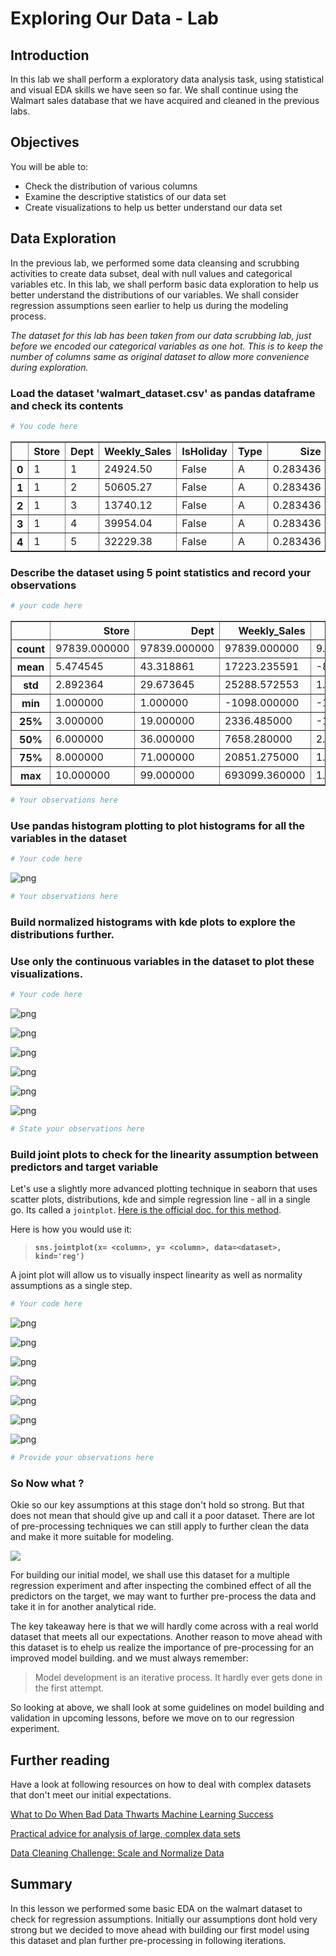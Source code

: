 
# Exploring Our Data - Lab

## Introduction 

In this lab we shall perform a exploratory data analysis task, using statistical and visual EDA skills we have seen so far. We shall continue using the Walmart sales database that we have acquired and cleaned in the previous labs. 

## Objectives
You will be able to:

* Check the distribution of various columns
* Examine the descriptive statistics of our data set
* Create visualizations to help us better understand our data set

## Data Exploration

In the previous lab, we performed some data cleansing and scrubbing activities to create data subset, deal with null values and categorical variables etc. In this lab, we shall perform basic data exploration to help us better understand the distributions of our variables. We shall consider regression assumptions seen earlier to help us during the modeling process. 

*The dataset for this lab has been taken from our data scrubbing lab, just before we encoded our categorical variables as one hot. This is to keep the number of columns same as original dataset to allow more convenience during exploration.* 

### Load the dataset 'walmart_dataset.csv' as pandas dataframe and check its contents 


```python
# You code here 
```




<div>
<style scoped>
    .dataframe tbody tr th:only-of-type {
        vertical-align: middle;
    }

    .dataframe tbody tr th {
        vertical-align: top;
    }

    .dataframe thead th {
        text-align: right;
    }
</style>
<table border="1" class="dataframe">
  <thead>
    <tr style="text-align: right;">
      <th></th>
      <th>Store</th>
      <th>Dept</th>
      <th>Weekly_Sales</th>
      <th>IsHoliday</th>
      <th>Type</th>
      <th>Size</th>
      <th>Temperature</th>
      <th>Fuel_Price</th>
      <th>CPI</th>
      <th>Unemployment</th>
      <th>binned_markdown_1</th>
      <th>binned_markdown_2</th>
      <th>binned_markdown_3</th>
      <th>binned_markdown_4</th>
      <th>binned_markdown_5</th>
    </tr>
  </thead>
  <tbody>
    <tr>
      <th>0</th>
      <td>1</td>
      <td>1</td>
      <td>24924.50</td>
      <td>False</td>
      <td>A</td>
      <td>0.283436</td>
      <td>-1.301205</td>
      <td>-1.56024</td>
      <td>0.40349</td>
      <td>0.913194</td>
      <td>NaN</td>
      <td>NaN</td>
      <td>NaN</td>
      <td>NaN</td>
      <td>NaN</td>
    </tr>
    <tr>
      <th>1</th>
      <td>1</td>
      <td>2</td>
      <td>50605.27</td>
      <td>False</td>
      <td>A</td>
      <td>0.283436</td>
      <td>-1.301205</td>
      <td>-1.56024</td>
      <td>0.40349</td>
      <td>0.913194</td>
      <td>NaN</td>
      <td>NaN</td>
      <td>NaN</td>
      <td>NaN</td>
      <td>NaN</td>
    </tr>
    <tr>
      <th>2</th>
      <td>1</td>
      <td>3</td>
      <td>13740.12</td>
      <td>False</td>
      <td>A</td>
      <td>0.283436</td>
      <td>-1.301205</td>
      <td>-1.56024</td>
      <td>0.40349</td>
      <td>0.913194</td>
      <td>NaN</td>
      <td>NaN</td>
      <td>NaN</td>
      <td>NaN</td>
      <td>NaN</td>
    </tr>
    <tr>
      <th>3</th>
      <td>1</td>
      <td>4</td>
      <td>39954.04</td>
      <td>False</td>
      <td>A</td>
      <td>0.283436</td>
      <td>-1.301205</td>
      <td>-1.56024</td>
      <td>0.40349</td>
      <td>0.913194</td>
      <td>NaN</td>
      <td>NaN</td>
      <td>NaN</td>
      <td>NaN</td>
      <td>NaN</td>
    </tr>
    <tr>
      <th>4</th>
      <td>1</td>
      <td>5</td>
      <td>32229.38</td>
      <td>False</td>
      <td>A</td>
      <td>0.283436</td>
      <td>-1.301205</td>
      <td>-1.56024</td>
      <td>0.40349</td>
      <td>0.913194</td>
      <td>NaN</td>
      <td>NaN</td>
      <td>NaN</td>
      <td>NaN</td>
      <td>NaN</td>
    </tr>
  </tbody>
</table>
</div>



### Describe the dataset using 5 point statistics and record your observations


```python
# your code here 
```




<div>
<style scoped>
    .dataframe tbody tr th:only-of-type {
        vertical-align: middle;
    }

    .dataframe tbody tr th {
        vertical-align: top;
    }

    .dataframe thead th {
        text-align: right;
    }
</style>
<table border="1" class="dataframe">
  <thead>
    <tr style="text-align: right;">
      <th></th>
      <th>Store</th>
      <th>Dept</th>
      <th>Weekly_Sales</th>
      <th>Size</th>
      <th>Temperature</th>
      <th>Fuel_Price</th>
      <th>CPI</th>
      <th>Unemployment</th>
    </tr>
  </thead>
  <tbody>
    <tr>
      <th>count</th>
      <td>97839.000000</td>
      <td>97839.000000</td>
      <td>97839.000000</td>
      <td>9.783900e+04</td>
      <td>9.783900e+04</td>
      <td>9.783900e+04</td>
      <td>9.783900e+04</td>
      <td>9.783900e+04</td>
    </tr>
    <tr>
      <th>mean</th>
      <td>5.474545</td>
      <td>43.318861</td>
      <td>17223.235591</td>
      <td>-8.044340e-14</td>
      <td>2.339480e-13</td>
      <td>4.784098e-13</td>
      <td>-9.181116e-15</td>
      <td>1.795967e-12</td>
    </tr>
    <tr>
      <th>std</th>
      <td>2.892364</td>
      <td>29.673645</td>
      <td>25288.572553</td>
      <td>1.000000e+00</td>
      <td>1.000000e+00</td>
      <td>1.000000e+00</td>
      <td>1.000000e+00</td>
      <td>1.000000e+00</td>
    </tr>
    <tr>
      <th>min</th>
      <td>1.000000</td>
      <td>1.000000</td>
      <td>-1098.000000</td>
      <td>-1.611999e+00</td>
      <td>-3.843452e+00</td>
      <td>-1.691961e+00</td>
      <td>-1.958762e+00</td>
      <td>-2.776898e+00</td>
    </tr>
    <tr>
      <th>25%</th>
      <td>3.000000</td>
      <td>19.000000</td>
      <td>2336.485000</td>
      <td>-1.028620e+00</td>
      <td>-7.087592e-01</td>
      <td>-1.053793e+00</td>
      <td>-1.266966e-01</td>
      <td>-6.503157e-01</td>
    </tr>
    <tr>
      <th>50%</th>
      <td>6.000000</td>
      <td>36.000000</td>
      <td>7658.280000</td>
      <td>2.834360e-01</td>
      <td>1.340726e-01</td>
      <td>1.180741e-01</td>
      <td>4.995210e-01</td>
      <td>-4.621274e-02</td>
    </tr>
    <tr>
      <th>75%</th>
      <td>8.000000</td>
      <td>71.000000</td>
      <td>20851.275000</td>
      <td>1.113495e+00</td>
      <td>8.680410e-01</td>
      <td>8.243739e-01</td>
      <td>6.346144e-01</td>
      <td>7.089160e-01</td>
    </tr>
    <tr>
      <th>max</th>
      <td>10.000000</td>
      <td>99.000000</td>
      <td>693099.360000</td>
      <td>1.171380e+00</td>
      <td>1.738375e+00</td>
      <td>2.745691e+00</td>
      <td>8.517705e-01</td>
      <td>2.361469e+00</td>
    </tr>
  </tbody>
</table>
</div>




```python
# Your observations here 
```

### Use pandas histogram plotting to plot histograms for all the variables in the dataset


```python
# Your code here 
```


![png](index_files/index_10_0.png)



```python
# Your observations here 
```

### Build normalized histograms with kde plots to explore the distributions further. 
### Use only the continuous variables in the dataset to plot these visualizations. 


```python
# Your code here 
```



![png](index_files/index_13_2.png)



![png](index_files/index_13_3.png)



![png](index_files/index_13_4.png)



![png](index_files/index_13_5.png)



![png](index_files/index_13_6.png)



![png](index_files/index_13_7.png)



```python
# State your observations here 
```

### Build joint plots to check for the linearity assumption between predictors and target variable

Let's use a slightly more advanced plotting technique in seaborn that uses scatter plots, distributions, kde and simple regression line - all in a single go. Its called a `jointplot`. [Here is the official doc. for this method](https://seaborn.pydata.org/generated/seaborn.jointplot.html). 

Here is how you would use it:

> **`sns.jointplot(x= <column>, y= <column>, data=<dataset>, kind='reg')`**

A joint plot will allow us to visually inspect linearity as well as normality assumptions as a single step. 


```python
# Your code here 
```


![png](index_files/index_16_0.png)



![png](index_files/index_16_1.png)



![png](index_files/index_16_2.png)



![png](index_files/index_16_3.png)



![png](index_files/index_16_4.png)



![png](index_files/index_16_5.png)



![png](index_files/index_16_6.png)



```python
# Provide your observations here 
```

### So Now what ?

Okie so our key assumptions at this stage don't hold so strong. But that does not mean that should give up and call it a poor dataset. There are lot of pre-processing techniques we can still apply to further clean the data and make it more suitable for modeling. 

![](https://i.stack.imgur.com/yZQgZ.gif)

For building our initial model, we shall use this dataset for a multiple regression experiment and after inspecting the combined effect of all the predictors on the target, we may want to further pre-process the data and take it in for another analytical ride. 

The key takeaway here is that we will hardly come across with a real world dataset that meets all our expectations. Another reason to move ahead with this dataset is to ehelp us realize the importance of pre-processing for an improved model building. and we must always remember: 

> Model development is an iterative process. It hardly ever gets done in the first attempt. 

So looking at above, we shall look at some guidelines on model building and validation in upcoming lessons, before we move on to our regression experiment. 

## Further reading 

Have a look at following resources on how to deal with complex datasets that don't meet our initial expectations. 

[What to Do When Bad Data Thwarts Machine Learning Success](https://towardsdatascience.com/what-to-do-when-bad-data-thwarts-machine-learning-success-fb82249aae8b)

[Practical advice for analysis of large, complex data sets ](http://www.unofficialgoogledatascience.com/2016/10/practical-advice-for-analysis-of-large.html)

[Data Cleaning Challenge: Scale and Normalize Data](https://www.kaggle.com/rtatman/data-cleaning-challenge-scale-and-normalize-data)

## Summary 

In this lesson we performed some basic EDA on the walmart dataset to check for regression assumptions. Initially our assumptions dont hold very strong but we decided to move ahead with building our first model using this dataset and plan further pre-processing in following iterations. 
